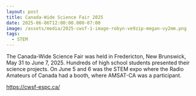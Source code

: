 ```yaml
---
layout: post
title: Canada-Wide Science Fair 2025
date: 2025-06-06T12:00:00.000-07:00
image: /assets/media/2025-cwsf-1-image-robyn-ve9zip-megan-vy2mm.png
tags:
  - STEM
---
```

The Canada-Wide Science Fair was held in Fredericton, New Brunswick, May 31 to June 7, 2025. Hundreds of high school students presented their science projects. On June 5 and 6 was the STEM expo where the Radio Amateurs of Canada had a booth, where AMSAT-CA was a participant.

<https://cwsf-espc.ca/>
